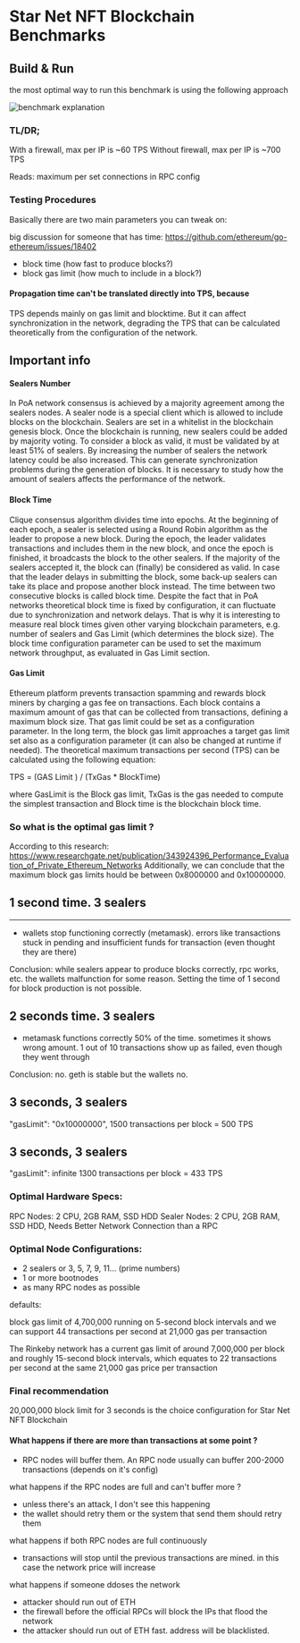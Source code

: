 # Star Net NFT Blockchain Benchmarks

## Build & Run

the most optimal way to run this benchmark is using the following approach 

<img src="https://raw.githubusercontent.com/starnetnfts-official/dev_documentation/main/benchmarks/other/benchmark-explanation.png" alt="benchmark explanation" />

### TL/DR;

With a firewall, max per IP is ~60 TPS
Without firewall, max per IP is ~700 TPS

Reads: maximum per set connections in RPC config

### Testing Procedures

Basically there are two main parameters you can tweak on:

big discussion for someone that has time: https://github.com/ethereum/go-ethereum/issues/18402

- block time (how fast to produce blocks?)
- block gas limit (how much to include in a block?)

#### Propagation time can't be translated directly into TPS, because

TPS depends mainly on gas limit and blocktime. But it can affect synchronization in the network, degrading the TPS that
can be calculated theoretically from the configuration of the network.

## Important info

#### Sealers Number

In PoA network consensus is achieved by a majority agreement among the sealers nodes. A sealer node is a special client
which is allowed to include blocks on the blockchain. Sealers are set in a whitelist in the blockchain genesis block.
Once the blockchain is running, new sealers could be added by majority voting. To consider a block as valid, it must be
validated by at least 51% of sealers. By increasing the number of sealers the network latency could be also increased.
This can generate synchronization problems during the generation of blocks. It is necessary to study how the amount of
sealers affects the performance of the network.

#### Block Time

Clique consensus algorithm divides time into epochs. At the beginning of each epoch, a sealer is selected using a Round
Robin algorithm as the leader to propose a new block. During the epoch, the leader validates transactions and includes
them in the new block, and once the epoch is finished, it broadcasts the block to the other sealers. If the majority of
the sealers accepted it, the block can (finally) be considered as valid. In case that the leader delays in submitting
the block, some back-up sealers can take its place and propose another block instead. The time between two consecutive
blocks is called block time. Despite the fact that in PoA networks theoretical block time is fixed by configuration, it
can fluctuate due to synchronization and network delays. That is why it is interesting to measure real block times
given other varying blockchain parameters, e.g. number of sealers and Gas Limit (which determines the block size). The
block time configuration parameter can be used to set the maximum network throughput, as evaluated in Gas Limit section.

#### Gas Limit

Ethereum platform prevents transaction spamming and rewards block miners by charging a gas fee on transactions. Each
block contains a maximum amount of gas that can be collected from transactions, defining a maximum block size. That gas
limit could be set as a configuration parameter. In the long term, the block gas limit approaches a target gas limit set
also as a configuration parameter (it can also be changed at runtime if needed). The theoretical maximum transactions
per second (TPS) can be calculated using the following equation:

TPS = (GAS Limit ) / (TxGas \* BlockTime)

where GasLimit is the Block gas limit, TxGas is the gas needed to compute the simplest transaction and Block time is the
blockchain block time.

### So what is the optimal gas limit ?

According to this
research: https://www.researchgate.net/publication/343924396_Performance_Evaluation_of_Private_Ethereum_Networks
Additionally, we can conclude that the maximum block gas limits hould be between 0x8000000 and 0x10000000.

## 1 second time. 3 sealers

---

- wallets stop functioning correctly (metamask). errors like transactions stuck in pending and insufficient funds for
  transaction (even thought they are there)

Conclusion: while sealers appear to produce blocks correctly, rpc works, etc. the wallets malfunction for some reason.
Setting the time of 1 second for block production is not possible.

## 2 seconds time. 3 sealers

- metamask functions correctly 50% of the time. sometimes it shows wrong amount. 1 out of 10 transactions show up as
  failed, even though they went through

Conclusion: no. geth is stable but the wallets no.

## 3 seconds, 3 sealers

"gasLimit": "0x10000000",
1500 transactions per block = 500 TPS

## 3 seconds, 3 sealers

"gasLimit": infinite
1300 transactions per block = 433 TPS

### Optimal Hardware Specs:

RPC Nodes: 2 CPU, 2GB RAM, SSD HDD
Sealer Nodes: 2 CPU, 2GB RAM, SSD HDD, Needs Better Network Connection than a RPC

### Optimal Node Configurations:

- 2 sealers or 3, 5, 7, 9, 11... (prime numbers)
- 1 or more bootnodes
- as many RPC nodes as possible

defaults:

block gas limit of 4,700,000 running on 5-second block intervals and we can support 44 transactions per second at 21,000 gas per transaction

The Rinkeby network has a current gas limit of around 7,000,000 per block and roughly 15-second block intervals, which equates to 22 transactions per second at the same 21,000 gas price per transaction

### Final recommendation

20,000,000 block limit for 3 seconds is the choice configuration for Star Net NFT Blockchain

#### What happens if there are more than transactions at some point ?

- RPC nodes will buffer them. An RPC node usually can buffer 200-2000 transactions (depends on it's config)

what happens if the RPC nodes are full and can't buffer more ?

- unless there's an attack, I don't see this happening
- the wallet should retry them or the system that send them should retry them

what happens if both RPC nodes are full continuously

- transactions will stop until the previous transactions are mined. in this case the network price will increase

what happens if someone ddoses the network

- attacker should run out of ETH
- the firewall before the official RPCs will block the IPs that flood the network
- the attacker should run out of ETH fast. address will be blacklisted.
